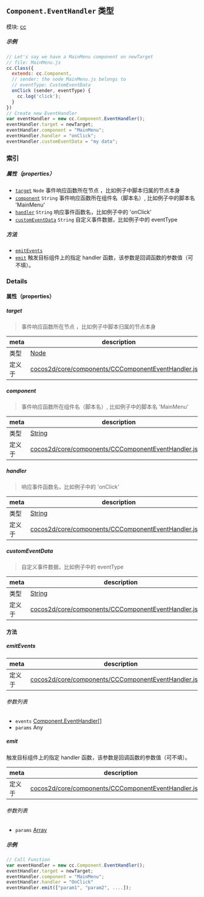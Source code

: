 ## `Component.EventHandler` 类型



模块: [cc](../modules/cc.md)





##### 示例

```js
// Let's say we have a MainMenu component on newTarget
// file: MainMenu.js
cc.Class({
  extends: cc.Component,
  // sender: the node MainMenu.js belongs to
  // eventType: CustomEventData
  onClick (sender, eventType) {
    cc.log('click');
  }
})
// Create new EventHandler
var eventHandler = new cc.Component.EventHandler();
eventHandler.target = newTarget;
eventHandler.component = "MainMenu";
eventHandler.handler = "onClick";
eventHandler.customEventData = "my data";
```

### 索引

##### 属性（properties）

  - [`target`](#target) `Node` 事件响应函数所在节点 ，比如例子中脚本归属的节点本身
  - [`component`](#component) `String` 事件响应函数所在组件名（脚本名）, 比如例子中的脚本名 'MainMenu'
  - [`handler`](#handler) `String` 响应事件函数名，比如例子中的 'onClick'
  - [`customEventData`](#customeventdata) `String` 自定义事件数据，比如例子中的 eventType



##### 方法

  - [`emitEvents`](#emitevents) 
  - [`emit`](#emit) 触发目标组件上的指定 handler 函数，该参数是回调函数的参数值（可不填）。



### Details


#### 属性（properties）


##### target

> 事件响应函数所在节点 ，比如例子中脚本归属的节点本身

| meta | description |
|------|-------------|
| 类型 | <a href="../classes/Node.html" class="crosslink">Node</a> |
| 定义于 | [cocos2d/core/components/CCComponentEventHandler.js:61](https://github.com/cocos-creator/engine/blob/79b9133d6e0e44b4b8f033ba86231ae21522f2dc/cocos2d/core/components/CCComponentEventHandler.js#L61) |



##### component

> 事件响应函数所在组件名（脚本名）, 比如例子中的脚本名 'MainMenu'

| meta | description |
|------|-------------|
| 类型 | <a href="https://developer.mozilla.org/en/JavaScript/Reference/Global_Objects/String" class="crosslink external" target="_blank">String</a> |
| 定义于 | [cocos2d/core/components/CCComponentEventHandler.js:72](https://github.com/cocos-creator/engine/blob/79b9133d6e0e44b4b8f033ba86231ae21522f2dc/cocos2d/core/components/CCComponentEventHandler.js#L72) |



##### handler

> 响应事件函数名，比如例子中的 'onClick'

| meta | description |
|------|-------------|
| 类型 | <a href="https://developer.mozilla.org/en/JavaScript/Reference/Global_Objects/String" class="crosslink external" target="_blank">String</a> |
| 定义于 | [cocos2d/core/components/CCComponentEventHandler.js:92](https://github.com/cocos-creator/engine/blob/79b9133d6e0e44b4b8f033ba86231ae21522f2dc/cocos2d/core/components/CCComponentEventHandler.js#L92) |



##### customEventData

> 自定义事件数据，比如例子中的 eventType

| meta | description |
|------|-------------|
| 类型 | <a href="https://developer.mozilla.org/en/JavaScript/Reference/Global_Objects/String" class="crosslink external" target="_blank">String</a> |
| 定义于 | [cocos2d/core/components/CCComponentEventHandler.js:103](https://github.com/cocos-creator/engine/blob/79b9133d6e0e44b4b8f033ba86231ae21522f2dc/cocos2d/core/components/CCComponentEventHandler.js#L103) |






<!-- Method Block -->
#### 方法


##### emitEvents



| meta | description |
|------|-------------|
| 定义于 | [cocos2d/core/components/CCComponentEventHandler.js:116](https://github.com/cocos-creator/engine/blob/79b9133d6e0e44b4b8f033ba86231ae21522f2dc/cocos2d/core/components/CCComponentEventHandler.js#L116) |

###### 参数列表
- `events` <a href="../classes/Component.EventHandler.html" class="crosslink">Component.EventHandler[]</a> 
- `params` Any 


##### emit

触发目标组件上的指定 handler 函数，该参数是回调函数的参数值（可不填）。

| meta | description |
|------|-------------|
| 定义于 | [cocos2d/core/components/CCComponentEventHandler.js:140](https://github.com/cocos-creator/engine/blob/79b9133d6e0e44b4b8f033ba86231ae21522f2dc/cocos2d/core/components/CCComponentEventHandler.js#L140) |

###### 参数列表
- `params` <a href="https://developer.mozilla.org/en/JavaScript/Reference/Global_Objects/Array" class="crosslink external" target="_blank">Array</a> 

##### 示例

```js
// Call Function
var eventHandler = new cc.Component.EventHandler();
eventHandler.target = newTarget;
eventHandler.component = "MainMenu";
eventHandler.handler = "OnClick"
eventHandler.emit(["param1", "param2", ....]);
```


